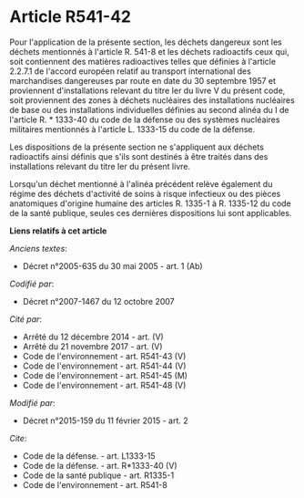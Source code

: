 # Article R541-42

Pour l'application de la présente section, les déchets dangereux sont les déchets mentionnés à l'article R. 541-8 et les
déchets radioactifs ceux qui, soit contiennent des matières radioactives telles que définies à l'article 2.2.7.1 de l'accord
européen relatif au transport international des marchandises dangereuses par route en date du 30 septembre 1957 et
proviennent d'installations relevant du titre Ier du livre V du présent code, soit proviennent des zones à déchets nucléaires
des installations nucléaires de base ou des installations individuelles définies au second alinéa du I de l'article R. *
1333-40 du code de la défense ou des systèmes nucléaires militaires mentionnés à l'article L. 1333-15 du code de la défense. 

Les dispositions de la présente section ne s'appliquent aux déchets radioactifs ainsi définis que s'ils sont destinés à être
traités dans des installations relevant du titre Ier du présent livre. 

Lorsqu'un déchet mentionné à l'alinéa précédent relève également du régime des déchets d'activité de soins à risque
infectieux ou des pièces anatomiques d'origine humaine des articles R. 1335-1 à R. 1335-12 du code de la santé publique,
seules ces dernières dispositions lui sont applicables.

**Liens relatifs à cet article**

_Anciens textes_:

  - Décret n°2005-635 du 30 mai 2005 - art. 1 (Ab)

_Codifié par_:

  - Décret n°2007-1467 du 12 octobre 2007

_Cité par_:

  - Arrêté du 12 décembre 2014 - art. (V)
  - Arrêté du 21 novembre 2017 - art. (V)
  - Code de l'environnement - art. R541-43 (V)
  - Code de l'environnement - art. R541-44 (V)
  - Code de l'environnement - art. R541-45 (M)
  - Code de l'environnement - art. R541-48 (V)

_Modifié par_:

  - Décret n°2015-159 du 11 février 2015 - art. 2

_Cite_:

  - Code de la défense. - art. L1333-15
  - Code de la défense. - art. R*1333-40 (V)
  - Code de la santé publique - art. R1335-1
  - Code de l'environnement - art. R541-8
